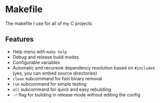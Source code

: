 # Makefile
The makefile I use for all of my C projects

## Features
- Help menu with `make help`
- Debug and release build modes
- Configurable variables
- Automatic and recursive dependency resolution based on `#include`s (yes, you can embed source directories)
- `clean` subcommand for fast binary removal
- `run` subcommand for simple testing
- `all` subcommand for quick and easy rebuilding
- `-r` flag for building in release mode without editing the config
